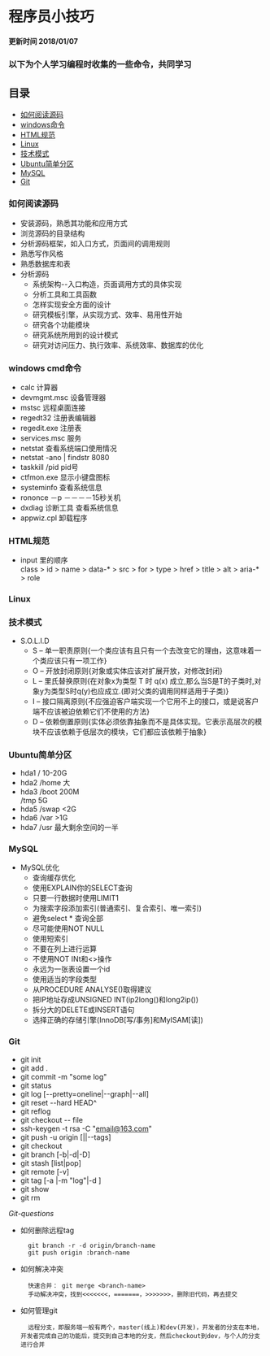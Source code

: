 # 程序员小技巧
#### 更新时间 2018/01/07
### 以下为个人学习编程时收集的一些命令，共同学习


## 目录
* [如何阅读源码](#source_code)
* [windows命令](#windows)
* [HTML规范](#html)
* [Linux](#linux)
* [技术模式](#technical_model)
* [Ubuntu简单分区](#ubuntu)
* [MySQL](#mysql)
* [Git](#git)

### <a name="source_code"></a>如何阅读源码
* 安装源码，熟悉其功能和应用方式
* 浏览源码的目录结构
* 分析源码框架，如入口方式，页面间的调用规则
* 熟悉写作风格
* 熟悉数据库和表
* 分析源码
	* 系统架构--入口构造，页面调用方式的具体实现
	* 分析工具和工具函数
	* 怎样实现安全方面的设计
	* 研究模板引擎，从实现方式、效率、易用性开始
	* 研究各个功能模块
	* 研究系统所用到的设计模式
	* 研究对访问压力、执行效率、系统效率、数据库的优化
	
### <a name="windows"></a>windows cmd命令
* calc 计算器
* devmgmt.msc 设备管理器
* mstsc 远程桌面连接
* regedt32 注册表编辑器
* regedit.exe 注册表
* services.msc 服务
* netstat 查看系统端口使用情况
* netstat -ano | findstr 8080
* taskkill /pid pid号
* ctfmon.exe 显示小键盘图标
* systeminfo 查看系统信息
* rononce －p －－－－15秒关机
* dxdiag 诊断工具 查看系统信息
* appwiz.cpl 卸载程序

### <a name="html"></a>HTML规范
* input 里的顺序    
class > id > name > data-* > src > for > type > href > title > alt > aria-* > role

### <a name="linux"></a>Linux

### <a name="technical_model"></a>技术模式
* S.O.L.I.D
    * S – 单一职责原则{一个类应该有且只有一个去改变它的理由，这意味着一个类应该只有一项工作}
    * O – 开放封闭原则{对象或实体应该对扩展开放，对修改封闭}
    * L – 里氏替换原则{在对象x为类型 T 时 q(x) 成立,那么当S是T的子类时,对象y为类型S时q(y)也应成立.(即对父类的调用同样适用于子类)}
    * I – 接口隔离原则{不应强迫客户端实现一个它用不上的接口，或是说客户端不应该被迫依赖它们不使用的方法}
    * D – 依赖倒置原则{实体必须依靠抽象而不是具体实现。它表示高层次的模块不应该依赖于低层次的模块，它们都应该依赖于抽象}

### <a name="ubuntu"></a>Ubuntu简单分区
* hda1 /     10-20G
* hda2 /home 大
* hda3 /boot 200M <br>
       /tmp  5G
* hda5 /swap <2G
* hda6 /var >1G
* hda7 /usr 最大剩余空间的一半

### <a name="mysql"></a>MySQL
* MySQL优化
    * 查询缓存优化
    * 使用EXPLAIN你的SELECT查询
    * 只要一行数据时使用LIMIT1
    * 为搜索字段添加索引(普通索引、复合索引、唯一索引)
    * 避免select * 查询全部 
    * 尽可能使用NOT NULL
    * 使用短索引
    * 不要在列上进行运算
    * 不使用NOT INt和<>操作
    * 永远为一张表设置一个id
    * 使用适当的字段类型
    * 从PROCEDURE ANALYSE()取得建议
    * 把IP地址存成UNSIGNED INT(ip2long()和long2ip())
    * 拆分大的DELETE或INSERT语句
    * 选择正确的存储引擎(InnoDB[写/事务]和MyISAM[读])

### <a name="git"></a>Git
* git init
* git add .
* git commit -m "some log"
* git status
* git log [--pretty=oneline|--graph|--all]
* git reset --hard HEAD^
* git reflog
* git checkout -- file
* ssh-keygen -t rsa -C "email@163.com"
* git push -u origin [<branch name>|<tagname>|--tags]
* git checkout <name>
* git branch [-b|-d|-D]
* git stash [list|pop]
* git remote [-v]
* git tag [-a <name>|-m "log"|-d <tagname>]
* git show <tagname>
* git rm <file>

_Git-questions_
* 如何删除远程tag

        git branch -r -d origin/branch-name
        git push origin :branch-name
        
* 如何解决冲突

        快速合并： git merge <branch-name>
        手动解决冲突，找到<<<<<<<，=======，>>>>>>>，删除旧代码，再去提交

* 如何管理git

        远程分支，即服务端一般有两个，master(线上)和dev(开发)，开发者的分支在本地，开发者完成自己的功能后，提交到自己本地的分支，然后checkout到dev，与个人的分支进行合并
        

        
